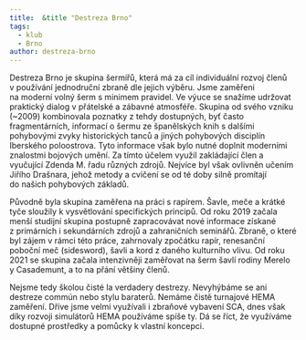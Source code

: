```yaml
---
title:  &title "Destreza Brno"
tags:
  - klub
  - Brno
author: destreza-brno
---
```

Destreza Brno je skupina šermířů, která má za&nbsp;cíl individuální rozvoj členů v&nbsp;používání jednodruční zbraně dle jejich výběru.
Jsme zaměřeni na&nbsp;moderní volný šerm s&nbsp;minimem pravidel.
Ve&nbsp;výuce se snažíme udržovat praktický dialog v&nbsp;přátelské a zábavné atmosféře.
Skupina od&nbsp;svého vzniku (~2009) kombinovala poznatky z&nbsp;tehdy dostupných, byť často fragmentárních, informací o&nbsp;šermu ze&nbsp;španělských knih s&nbsp;dalšími pohybovými zvyky historických tanců a jiných pohybových disciplín Iberského poloostrova.
Tyto informace však bylo nutné doplnit moderními znalostmi bojových umění.
Za&nbsp;tímto účelem využil zakládající člen a vyučující Zdenda M. řadu různých zdrojů.
Nejvíce byl však ovlivněn učením Jiřího Drašnara, jehož metody a cvičení se od&nbsp;té doby silně promítají do&nbsp;našich pohybových základů. 

Původně byla skupina zaměřena na&nbsp;práci s&nbsp;rapírem.
Šavle, meče a krátké tyče sloužily k&nbsp;vysvětlování specifických principů.
Od&nbsp;roku 2019 začala menší studijní skupina postupně zapracovávat nové informace získané z&nbsp;primárních i sekundárních zdrojů a zahraničních seminářů.
Zbraně, o&nbsp;které byl zájem v&nbsp;rámci této práce, zahrnovaly zpočátku rapír, renesanční poboční meč (sidesword), šavli a kord z&nbsp;daného kulturního vlivu.
Od&nbsp;roku 2021 se skupina začala intenzivněji zaměřovat na&nbsp;šerm šavlí rodiny Merelo y&nbsp;Casademunt, a to na&nbsp;přání většiny členů.

Nejsme tedy školou čisté la&nbsp;verdadery destrezy.
Nevyhýbáme se ani destreze commún nebo stylu baraterů.
Nemáme čistě turnajové HEMA zaměření.
Dříve jsme velmi využívali i zbraňové vybavení SCA, dnes však díky rozvoji simulátorů HEMA používáme spíše ty.
Dá se říct, že využíváme dostupné prostředky a pomůcky k&nbsp;vlastní koncepci.